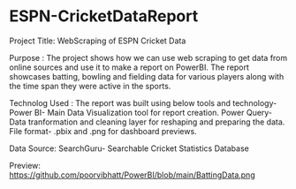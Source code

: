 # ESPN-CricketDataReport

Project Title: WebScraping of ESPN Cricket Data

Purpose : The project shows how we can use web scraping to get data from online sources and use it to make a report on PowerBI. The report showcases batting, bowling and fielding data for various players along with the time span they were active in the sports.

Technolog Used : The report was built using below tools and technology-
  Power BI- Main Data Visualization tool for report creation.
  Power Query- Data tranformation and cleaning layer for reshaping and preparing the data.
  File format- .pbix and .png for dashboard previews.

Data Source: SearchGuru- Searchable Cricket Statistics Database

Preview: https://github.com/poorvibhatt/PowerBI/blob/main/BattingData.png









